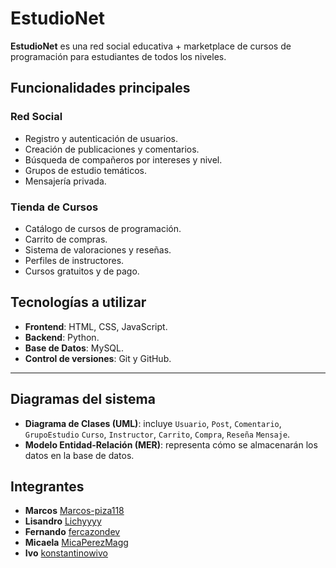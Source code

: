 #  EstudioNet

**EstudioNet** es una red social educativa + marketplace de cursos de programación para estudiantes de todos los niveles.

## Funcionalidades principales

### Red Social
- Registro y autenticación de usuarios.
- Creación de publicaciones y comentarios.
- Búsqueda de compañeros por intereses y nivel.
- Grupos de estudio temáticos.
- Mensajería privada.

### Tienda de Cursos
- Catálogo de cursos de programación.
- Carrito de compras.
- Sistema de valoraciones y reseñas.
- Perfiles de instructores.
- Cursos gratuitos y de pago.


##  Tecnologías a utilizar
- **Frontend**: HTML, CSS, JavaScript.  
- **Backend**: Python. 
- **Base de Datos**: MySQL.   
- **Control de versiones**: Git y GitHub.  
--- 
## Diagramas del sistema
- **Diagrama de Clases (UML)**: incluye `Usuario`, `Post`, `Comentario`, `GrupoEstudio` `Curso`, `Instructor`, `Carrito`, `Compra`, `Reseña` `Mensaje`. 
- **Modelo Entidad-Relación (MER)**: representa cómo se almacenarán los datos en la base de datos.

## Integrantes

- **Marcos** [Marcos-piza118](https://github.com/Marcos-piza118)  
- **Lisandro** [Lichyyyy](https://github.com/Lichyyyy)   
- **Fernando**  [fercazondev](https://github.com/fercazondev)  
- **Micaela** [MicaPerezMagg](https://github.com/MicaPerezMagg)  
- **Ivo** [konstantinowivo](https://github.com/konstantinowivo)  